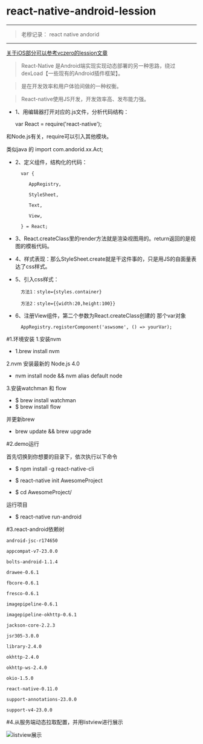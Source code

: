 # react-native-android-lession
---
> 老穆记录： react native andorid 

---
[关于iOS部分可以参考vczero的lession文章](https://github.com/vczero/react-native-lession)


> React-Native 是Android端实现实现动态部署的另一种思路，绕过dexLoad【一些现有的Android插件框架】。

> 是在开发效率和用户体验间做的一种权衡。

> React-native使用JS开发，开发效率高、发布能力强。


* 1、用编辑器打开对应的.js文件，分析代码结构：

	var React = require('react-native');

和Node.js有关，require可以引入其他模块。

类似java 的 import com.andorid.xx.Act;

* 2、定义组件，结构化的代码：

		var {

		   AppRegistry,

		   StyleSheet,

		   Text,

		   View,

		} = React;

* 3、React.createClass里的render方法就是渲染视图用的。return返回的是视图的模板代码。

* 4、样式表现：那么StyleSheet.create就是干这件事的，只是用JS的自面量表达了css样式。

* 5、引入css样式：

		方法1：style={styles.container}

		方法2：style={{width:20,height:100}}

* 6、注册View组件，第二个参数为React.createClass创建的 那个var对象
 
		AppRegistry.registerComponent('aswsome', () => yourVar);


#1.环境安装
1.安装nvm

* 1.brew install nvm

2.nvm 安装最新的 Node.js 4.0

* nvm install node && nvm alias default node

3.安装watchman 和 flow

* $ brew install watchman
* $ brew install flow

并更新brew

* brew update && brew upgrade

#2.demo运行

首先切换到你想要的目录下，依次执行以下命令

* $ npm install -g react-native-cli

* $ react-native init AwesomeProject

* $ cd AwesomeProject/

运行项目

* $ react-native run-android

#3.react-android依赖树

    android-jsc-r174650

    appcompat-v7-23.0.0

    bolts-android-1.1.4

    drawee-0.6.1

    fbcore-0.6.1

    fresco-0.6.1

    imagepipeline-0.6.1

    imagepipeline-okhttp-0.6.1

    jackson-core-2.2.3

    jsr305-3.0.0

    library-2.4.0

    okhttp-2.4.0

    okhttp-ws-2.4.0

    okio-1.5.0

    react-native-0.11.0

    support-annotations-23.0.0

    support-v4-23.0.0



#4.从服务端动态拉取配置，并用listview进行展示

![listview展示](https://github.com/yipengmu/react-native-android-lession/blob/master/pics/flexbox.png)
